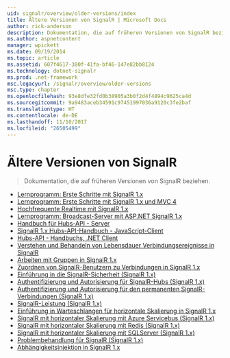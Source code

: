 ```yaml
---
uid: signalr/overview/older-versions/index
title: Ältere Versionen von SignalR | Microsoft Docs
author: rick-anderson
description: Dokumentation, die auf früheren Versionen von SignalR beziehen.
ms.author: aspnetcontent
manager: wpickett
ms.date: 09/19/2014
ms.topic: article
ms.assetid: 607f4617-380f-41fa-bf46-147e82bb8124
ms.technology: dotnet-signalr
ms.prod: .net-framework
msc.legacyurl: /signalr/overview/older-versions
msc.type: chapter
ms.openlocfilehash: 93e8dfe32fd0b38905a3b0f2d4f4894c9625ca4d
ms.sourcegitcommit: 9a9483aceb34591c97451997036a9120c3fe2baf
ms.translationtype: HT
ms.contentlocale: de-DE
ms.lasthandoff: 11/10/2017
ms.locfileid: "26505499"
---
```

<a name="signalr-older-versions"></a>Ältere Versionen von SignalR
====================
> Dokumentation, die auf früheren Versionen von SignalR beziehen.


- [Lernprogramm: Erste Schritte mit SignalR 1.x](tutorial-getting-started-with-signalr.md)
- [Lernprogramm: Erste Schritte mit SignalR 1.x und MVC 4](tutorial-getting-started-with-signalr-and-mvc-4.md)
- [Hochfrequente Realtime mit SignalR 1.x](tutorial-high-frequency-realtime-with-signalr.md)
- [Lernprogramm: Broadcast-Server mit ASP.NET SignalR 1.x](tutorial-server-broadcast-with-aspnet-signalr.md)
- [Handbuch für Hubs-API - Server](signalr-1x-hubs-api-guide-server.md)
- [SignalR 1.x Hubs-API-Handbuch - JavaScript-Client](signalr-1x-hubs-api-guide-javascript-client.md)
- [Hubs-API - Handbuchs, .NET Client](signalr-1x-hubs-api-guide-net-client.md)
- [Verstehen und Behandeln von Lebensdauer Verbindungsereignisse in SignalR](handling-connection-lifetime-events.md)
- [Arbeiten mit Gruppen in SignalR 1.x](working-with-groups.md)
- [Zuordnen von SignalR-Benutzern zu Verbindungen in SignalR 1.x](mapping-users-to-connections.md)
- [Einführung in die SignalR-Sicherheit (SignalR 1.x)](introduction-to-security.md)
- [Authentifizierung und Autorisierung für SignalR-Hubs (SignalR 1.x)](hub-authorization.md)
- [Authentifizierung und Autorisierung für den permanenten SignalR-Verbindungen (SignalR 1.x)](persistent-connection-authorization.md)
- [SignalR-Leistung (SignalR 1.x)](signalr-performance.md)
- [Einführung in Warteschlangen für horizontale Skalierung in SignalR 1.x](scaleout-in-signalr.md)
- [SignalR mit horizontaler Skalierung mit Azure Servicebus (SignalR 1.x)](scaleout-with-windows-azure-service-bus.md)
- [SignalR mit horizontaler Skalierung mit Redis (SignalR 1.x)](scaleout-with-redis.md)
- [SignalR mit horizontaler Skalierung mit SQLServer (SignalR 1.x)](scaleout-with-sql-server.md)
- [Problembehandlung für SignalR (SignalR 1.x)](troubleshooting.md)
- [Abhängigkeitsinjektion in SignalR 1.x](dependency-injection.md)
